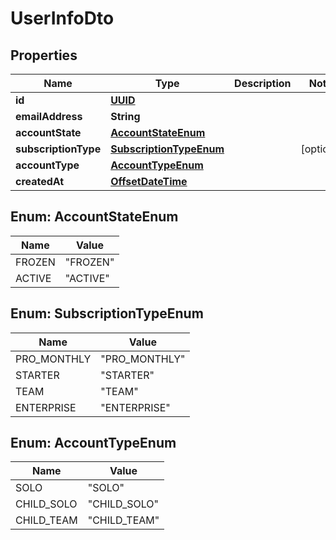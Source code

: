 

# UserInfoDto

## Properties

Name | Type | Description | Notes
------------ | ------------- | ------------- | -------------
**id** | [**UUID**](UUID) |  | 
**emailAddress** | **String** |  | 
**accountState** | [**AccountStateEnum**](#AccountStateEnum) |  | 
**subscriptionType** | [**SubscriptionTypeEnum**](#SubscriptionTypeEnum) |  |  [optional]
**accountType** | [**AccountTypeEnum**](#AccountTypeEnum) |  | 
**createdAt** | [**OffsetDateTime**](OffsetDateTime) |  | 



## Enum: AccountStateEnum

Name | Value
---- | -----
FROZEN | &quot;FROZEN&quot;
ACTIVE | &quot;ACTIVE&quot;



## Enum: SubscriptionTypeEnum

Name | Value
---- | -----
PRO_MONTHLY | &quot;PRO_MONTHLY&quot;
STARTER | &quot;STARTER&quot;
TEAM | &quot;TEAM&quot;
ENTERPRISE | &quot;ENTERPRISE&quot;



## Enum: AccountTypeEnum

Name | Value
---- | -----
SOLO | &quot;SOLO&quot;
CHILD_SOLO | &quot;CHILD_SOLO&quot;
CHILD_TEAM | &quot;CHILD_TEAM&quot;



